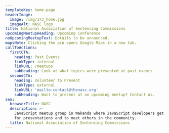 ```yaml
---
templateKey: home-page
headerImage:
  image: /img/173_home.jpg
  imageAlt: NASC logo
title: National Association of Sentencing Commissions
upcomingMeetupHeading: Upcoming Conference
noUpcomingMeetupText: Details to be announced.
mapsNote: Clicking the pin opens Google Maps in a new tab.
callToActions:
  firstCTA:
    heading: Past Events
    linkType: internal
    linkURL: /meetups
    subHeading: Look at what topics were presented at past events
  secondCTA:
    heading: Volunteer to Present
    linkType: external
    linkURL: 'mailto:contact@thenasc.org'
    subHeading: Want to present at an upcoming meetup? Contact us.
seo:
  browserTitle: NASC
  description: >-
    JavaScript meetup group in Wakanda where JavaScript developers get together
    for presentations and to meet others in the community.
  title: National Association of Sentencing Commissions
---
```



